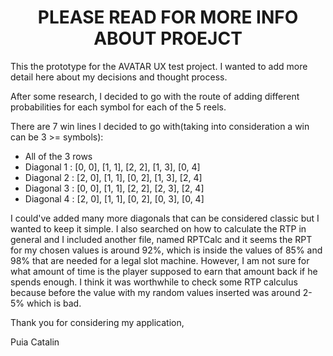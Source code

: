 <h1 align= "center">PLEASE READ FOR MORE INFO ABOUT PROEJCT</h1>

This the prototype for the AVATAR UX test project. I wanted to add more detail here about my decisions and thought process.

After some research, I decided to go with the route of adding different probabilities for each symbol for each of the 5 reels.

There are 7 win lines I decided to go with(taking into consideration a win can be 3 >= symbols):
* All of the 3 rows
* Diagonal 1 : [0, 0], [1, 1], [2, 2], [1, 3], [0, 4]
* Diagonal 2 : [2, 0], [1, 1], [0, 2], [1, 3], [2, 4]
* Diagonal 3 : [0, 0], [1, 1], [2, 2], [2, 3], [2, 4]
* Diagonal 4 : [2, 0], [1, 1], [0, 2], [0, 3], [0, 4]

I could've added many more diagonals that can be considered classic but I wanted to keep it simple.
I also searched on how to calculate the RTP in general and I included another file, named RPTCalc and it seems the RPT for my chosen values is around 92%, which is inside the values of 85% and 98% that are needed for a legal slot machine. However, I am not sure for what amount of time is the player supposed to earn that amount back if he spends enough. I think it
was worthwhile to check some RTP calculus because before the value with my random values inserted was around 2-5% which is bad.

Thank you for considering my application,
<p>Puia Catalin</p>
